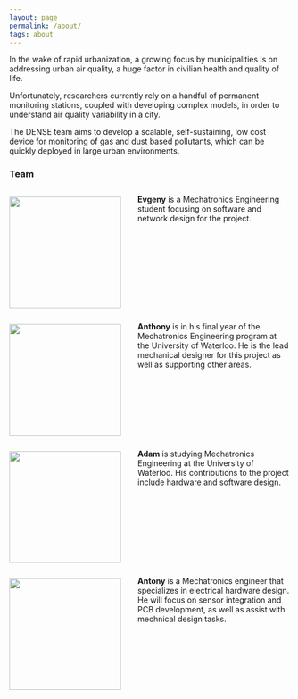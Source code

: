 ```yaml
---
layout: page
permalink: /about/
tags: about
---
```


In the wake of rapid urbanization, a growing focus by municipalities is on addressing urban air quality, a huge factor in civilian health and quality of life. 

Unfortunately, researchers currently rely on a handful of permanent monitoring stations, coupled with developing complex models, in order to understand air quality variability in a city.  

The DENSE team aims to develop a scalable, self-sustaining, low cost device for monitoring of gas and dust based pollutants, which can be quickly deployed in large urban environments.

### Team

<div>
<p style="float: left;"><img src="{{ site.baseurl }}/assets/evgeny.jpg" width="200px" style="padding-right:30px;"></p>
<p style="padding-top: 10px;">
<b>Evgeny</b> is a Mechatronics Engineering student focusing on software and network design for the project.
</p>
</div>

<div style="clear: left;">
<p style="float: left;"><img src="{{ site.baseurl }}/assets/anthonys_face.jpg" width="200px" style="padding-right:30px;"></p>
<p style="padding-top: 10px;">
<b>Anthony</b> is in his final year of the Mechatronics Engineering program at the University of Waterloo. He is the lead mechanical designer for this project as well as supporting other areas.
</p>
</div>

<div style="clear: left;">
<p style="float: left;"><img src="{{ site.baseurl }}/assets/adam.jpg" width="200px" style="padding-right:30px;"></p>
<p style="padding-top: 10px;">
<td><b>Adam</b> is studying Mechatronics Engineering at the University of Waterloo. His contributions to the project include hardware and software design. </td>
</p>
</div>

<div style="clear: left;">
<p style="float: left;"><img src="{{ site.baseurl }}/assets/antonys_face.jpg" width="200px" style="padding-right:30px;"></p>
<p style="padding-top: 10px;">
<b>Antony</b> is a Mechatronics engineer that specializes in electrical hardware design. He will focus on sensor integration and PCB development, as well as assist with mechnical design tasks.
</p>
</div>

